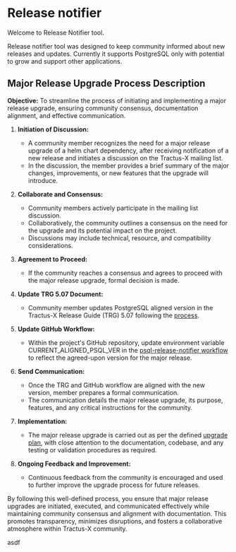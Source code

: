 # Release notifier

Welcome to Release Notifier tool.

Release notifier tool was designed to keep community informed about new releases and updates.
Currently it supports PostgreSQL only with potential to grow and support other applications.

## Major Release Upgrade Process Description

**Objective:** To streamline the process of initiating and implementing a major release upgrade, ensuring community consensus, documentation alignment, and effective communication.

1. **Initiation of Discussion:**
   - A community member recognizes the need for a major release upgrade of a helm chart dependency, after receiving notification of a new release and initiates a discussion on the Tractus-X mailing list.
   - In the discussion, the member provides a brief summary of the major changes, improvements, or new features that the upgrade will introduce.

2. **Collaborate and Consensus:**
   - Community members actively participate in the mailing list discussion.
   - Collaboratively, the community outlines a consensus on the need for the upgrade and its potential impact on the project.
   - Discussions may include technical, resource, and compatibility considerations.

3. **Agreement to Proceed:**
   - If the community reaches a consensus and agrees to proceed with the major release upgrade, formal decision is made.

4. **Update TRG 5.07 Document:**
   - Community member updates PostgreSQL aligned version in the Tractus-X Release Guide (TRG) 5.07 following the [process](https://eclipse-tractusx.github.io/docs/release/).

5. **Update GitHub Workflow:**
   - Within the project's GitHub repository, update environment variable CURRENT_ALIGNED_PSQL_VER in the [psql-release-notifier workflow](https://github.com/eclipse-tractusx/sig-release/blob/main/.github/workflows/psql-release-notifier.yaml#L31) to reflect the agreed-upon version for the major release.

6. **Send Communication:**
   - Once the TRG and GitHub workflow are aligned with the new version, member prepares a formal communication.
   - The communication details the major release upgrade, its purpose, features, and any critical instructions for the community.

7. **Implementation:**
   - The major release upgrade is carried out as per the defined [upgrade plan](TBP), with close attention to the documentation, codebase, and any testing or validation procedures as required.

9. **Ongoing Feedback and Improvement:**
   - Continuous feedback from the community is encouraged and used to further improve the upgrade process for future releases.

By following this well-defined process, you ensure that major release upgrades are initiated, executed, and communicated effectively while maintaining community consensus and alignment with documentation. This promotes transparency, minimizes disruptions, and fosters a collaborative atmosphere within Tractus-X community.

asdf
